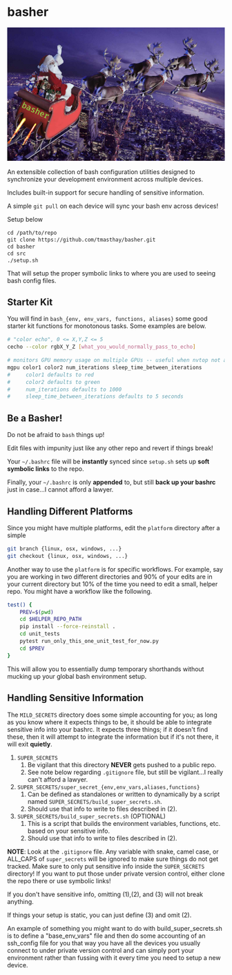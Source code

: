# basher
![Basher Logo](basher_logo.png)

An extensible collection of bash configuration utilities designed to synchronize your development environment across multiple devices.

Includes built-in support for secure handling of sensitive information.

A simple `git pull` on each device will sync your bash env across devices!

Setup below
```
cd /path/to/repo
git clone https://github.com/tmasthay/basher.git
cd basher
cd src
./setup.sh
```

That will setup the proper symbolic links to where you are used to seeing bash config files. 

## Starter Kit
You will find in `bash_{env, env_vars, functions, aliases}` some good starter kit functions for monotonous tasks. 
Some examples are below.

```bash
# "color echo", 0 <= X,Y,Z <= 5
cecho --color rgbX_Y_Z [what_you_would_normally_pass_to_echo]
```
```bash
# monitors GPU memory usage on multiple GPUs -- useful when nvtop not available
mgpu color1 color2 num_iterations sleep_time_between_iterations
#     color1 defaults to red
#     color2 defaults to green
#     num_iterations defaults to 1000
#     sleep_time_between_iterations defaults to 5 seconds
```

## Be a Basher!
Do not be afraid to `bash` things up! 

Edit files with impunity just like any other repo and revert if things break!

Your `~/.bashrc` file will be **instantly** synced since `setup.sh` sets up **soft symbolic links** to the repo.

Finally, your `~/.bashrc` is only **appended** to, but still **back up your bashrc** just in case...I cannot afford a lawyer.

## Handling Different Platforms
Since you might have multiple platforms, edit the `platform` directory after a simple

```bash
git branch {linux, osx, windows, ...}
git checkout {linux, osx, windows, ...}
```


Another way to use the `platform` is for specific workflows. 
For example, say you are working in two different directories and
    90% of your edits are in your current directory but 10% of the time you need to edit a small, helper repo. 
You might have a workflow like the following.

```bash
test() {
    PREV=$(pwd)
    cd $HELPER_REPO_PATH
    pip install --force-reinstall .
    cd unit_tests
    pytest run_only_this_one_unit_test_for_now.py
    cd $PREV
}
```

This will allow you to essentially dump temporary shorthands without mucking up your global bash environment setup.

## Handling Sensitive Information
The `MILD_SECRETS` directory does some simple accounting for you; as long as you know where it expects things to be, it should be able
to integrate sensitive info into your bashrc. It expects three things; if it doesn't find these, then it will attempt to integrate the
information but if it's not there, it will exit **quietly**.


1. `SUPER_SECRETS`
    1. Be vigilant that this directory **NEVER** gets pushed to a public repo.
    2. See note below regarding `.gitignore` file, but still be vigilant...I really can't afford a lawyer. 
2. `SUPER_SECRETS/super_secret_{env,env_vars,aliases,functions}`
    1. Can be defined as standalones or written to dynamically by a script named `SUPER_SECRETS/build_super_secrets.sh`.
    2. Should use that info to write to files described in (2).
3. `SUPER_SECRETS/build_super_secrets.sh` (OPTIONAL)
    1. This is a script that builds the environment variables, functions, etc. based on your sensitive info.
    2. Should use that info to write to files described in (2).
  
**NOTE**: Look at the `.gitignore` file. Any variable with snake, camel case, or ALL_CAPS of `super_secrets` will be ignored to make sure things do not get tracked. 
Make sure to only put sensitive info inside the `SUPER_SECRETS` directory! 
If you want to put those under private version control, either clone the repo there or use symbolic links! 

If you don't have sensitive info, omitting (1),(2), and (3) will not break anything.

If things your setup is static, you can just define (3) and omit (2).

An example of something you might want to do with build_super_secrets.sh is to define a "base_env_vars" file and then do some accounting
  of an ssh_config file for you that way you have all the devices you usually connect to under private version control and can simply
  port your environment rather than fussing with it every time you need to setup a new device.
